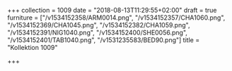 +++
collection = 1009
date = "2018-08-13T11:29:55+02:00"
draft = true
furniture = ["/v1534152358/ARM0014.png", "/v1534152357/CHA1060.png", "/v1534152369/CHA1045.png", "/v1534152382/CHA1059.png", "/v1534152391/NIG1040.png", "/v1534152400/SHE0056.png", "/v1534152401/TAB1040.png", "/v1531235583/BED90.png"]
title = "Kollektion 1009"

+++
